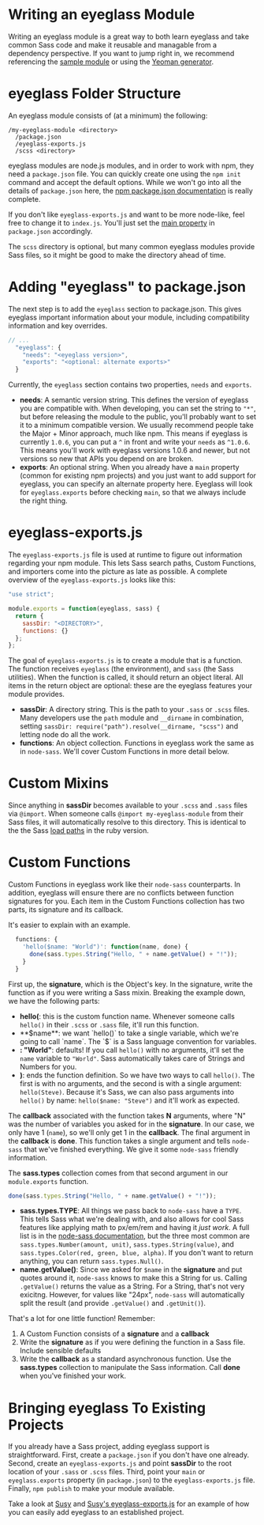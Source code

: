 # Writing an eyeglass Module

Writing an eyeglass module is a great way to both learn eyeglass and take common Sass code and make it reusable and managable from a dependency perspective. If you want to jump right in, we recommend referencing the [sample module](https://github.com/sass-eyeglass/eyeglass-sample) or using the [Yeoman generator](https://github.com/sass-eyeglass/generator-eyeglass).

# eyeglass Folder Structure

An eyeglass module consists of (at a minimum) the following:

```
/my-eyeglass-module <directory>
  /package.json
  /eyeglass-exports.js
  /scss <directory>
```

eyeglass modules are node.js modules, and in order to work with npm, they need a `package.json` file. You can quickly create one using the `npm init` command and accept the default options. While we won't go into all the details of `package.json` here, the [npm package.json documentation](https://docs.npmjs.com/files/package.json) is really complete.

If you don't like `eyeglass-exports.js` and want to be more node-like, feel free to change it to `index.js`. You'll just set the [main property](https://docs.npmjs.com/files/package.json#main) in `package.json` accordingly.

The `scss` directory is optional, but many common eyeglass modules provide Sass files, so it might be good to make the directory ahead of time.

# Adding "eyeglass" to package.json

The next step is to add the `eyeglass` section to package.json. This gives eyeglass important information about your module, including compatibility information and key overrides.

```js
// ...
  "eyeglass": {
    "needs": "<eyeglass version>",
    "exports": "<optional: alternate exports>"
  }
```

Currently, the `eyeglass` section contains two properties, `needs` and `exports`.

  * **needs**: A semantic version string. This defines the version of eyeglass you are compatible with. When developing, you can set the string to `"*"`, but before releasing the module to the public, you'll probably want to set it to a minimum compatible version. We usually recommend people take the Major + Minor approach, much like npm. This means if eyeglass is currently `1.0.6`, you can put a `^` in front and write your `needs` as `^1.0.6`. This means you'll work with eyeglass versions 1.0.6 and newer, but not versions so new that APIs you depend on are broken.
  * **exports**: An optional string. When you already have a `main` property (common for existing npm projects) and you just want to add support for eyeglass, you can specify an alternate property here. Eyeglass will look for `eyeglass.exports` before checking `main`, so that we always include the right thing.

# eyeglass-exports.js

The `eyeglass-exports.js` file is used at runtime to figure out information regarding your npm module. This lets Sass search paths, Custom Functions, and importers come into the picture as late as possible. A complete overview of the `eyeglass-exports.js` looks like this:

```js
"use strict";

module.exports = function(eyeglass, sass) {
  return {
    sassDir: "<DIRECTORY>",
    functions: {}
  };
};
```

The goal of `eyeglass-exports.js` is to create a module that is a function. The function receives `eyeglass` (the environment), and `sass` (the Sass utilities). When the function is called, it should return an object literal. All items in the return object are optional: these are the eyeglass features your module provides.

* **sassDir**: A directory string. This is the path to your `.sass` or `.scss` files. Many developers use the `path` module and `__dirname` in combination, setting `sassDir: require("path").resolve(__dirname, "scss")` and letting node do all the work.
* **functions**: An object collection. Functions in eyeglass work the same as in `node-sass`. We'll cover Custom Functions in more detail below.

# Custom Mixins
Since anything in **sassDir** becomes available to your `.scss` and `.sass` files via `@import`. When someone calls `@import my-eyeglass-module` from their Sass files, it will automatically resolve to this directory. This is identical to the the Sass [load paths](http://sass-lang.com/documentation/file.SASS_REFERENCE.html#load_paths-option) in the ruby version.

# Custom Functions
Custom Functions in eyeglass work like their `node-sass` counterparts. In addition, eyeglass will ensure there are no conflicts between function signatures for you. Each item in the Custom Functions collection has two parts, its signature and its callback.

It's easier to explain with an example.

```js
  functions: {
    'hello($name: "World")': function(name, done) {
      done(sass.types.String("Hello, " + name.getValue() + "!"));
    }
  }
```

First up, the **signature**, which is the Object's key. In the signature, write the function as if you were writing a Sass mixin. Breaking the example down, we have the following parts:

* **hello(**: this is the custom function name. Whenever someone calls `hello()` in their `.scss` or `.sass` file, it'll run this function.
* **$name**: we want `hello()` to take a single variable, which we're going to call `name`. The `$` is a Sass language convention for variables.
* **: "World"**: defaults! If you call `hello()` with no arguments, it'll set the `name` variable to `"World"`. Sass automatically takes care of Strings and Numbers for you.
* **)**: ends the function definition. So we have two ways to call `hello()`. The first is with no arguments, and the second is with a single argument: `hello(Steve)`. Because it's Sass, we can also pass arguments into `hello()` by name: `hello($name: "Steve")` and it'll work as expected.

The **callback** associated with the function takes **N** arguments, where "N" was the number of variables you asked for in the **signature**. In our case, we only have 1 (`name`), so we'll only get 1 in the **callback**. The final argument in the **callback** is **done**. This function takes a single argument and tells `node-sass` that we've finished everything. We give it some `node-sass` friendly information.

The **sass.types** collection comes from that second argument in our `module.exports` function.

```js
done(sass.types.String("Hello, " + name.getValue() + "!"));
```

* **sass.types.TYPE**: All things we pass back to `node-sass` have a `TYPE`. This tells Sass what we're dealing with, and also allows for cool Sass features like applying math to px/em/rem and having it _just work_. A full list is in the [node-sass documentation](https://github.com/sass/node-sass#functions--v300---experimental), but the three most common are `sass.types.Number(amount, unit)`, `sass.types.String(value)`, and `sass.types.Color(red, green, blue, alpha)`. If you don't want to return anything, you can return `sass.types.Null()`.
* **name.getValue()**: Since we asked for `$name` in the **signature** and put quotes around it, `node-sass` knows to make this a String for us. Calling `.getValue()` returns the value as a String. For a String, that's not very exicitng. However, for values like "24px", `node-sass` will automatically split the result (and provide `.getValue()` and `.getUnit()`).

That's a lot for one little function! Remember:

1. A Custom Function consists of a **signature** and a **callback**
2. Write the **signature** as if you were defining the function in a Sass file. Include sensible defaults
3. Write the **callback** as a standard asynchronous function. Use the **sass.types** collection to manipulate the Sass information. Call **done** when you've finished your work.

# Bringing eyeglass To Existing Projects
If you already have a Sass project, adding eyeglass support is straightforward. First, create a `package.json` if you don't have one already. Second, create an `eyeglass-exports.js` and point **sassDir** to the root location of your `.sass` or `.scss` files. Third, point your `main` or `eyeglass.exports` property (in `package.json`) to the `eyeglass-exports.js` file. Finally, `npm publish` to make your module available.

Take a look at [Susy](https://github.com/ericam/susy/) and [Susy's eyeglass-exports.js](https://github.com/ericam/susy/blob/master/eyeglass-exports.js) for an example of how you can easily add eyeglass to an established project.
